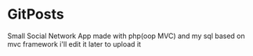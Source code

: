 # GitPosts
Small Social Network App made with php(oop MVC) and my sql based on mvc framework i'll edit it later to upload it
